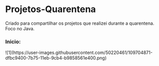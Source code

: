 # Projetos-Quarentena
Criado para compartilhar os projetos que realizei durante a quarentena.
Foco no Java.

<h3>Inicio:<br>
  </h3>
![1](https://user-images.githubusercontent.com/50220461/109704871-dfbc9400-7b75-11eb-9cb4-b9858561e400.png)
